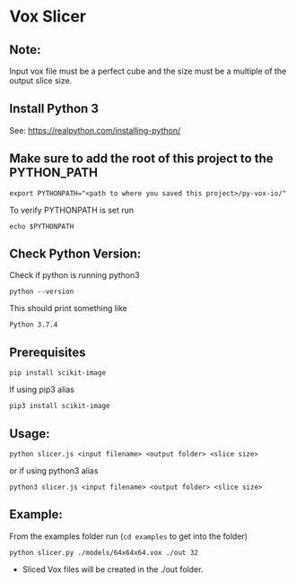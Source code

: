 # Vox Slicer

## Note:
Input vox file must be a perfect cube and the size must be a multiple of the output slice size.

## Install Python 3

See: https://realpython.com/installing-python/

## Make sure to add the root of this project to the PYTHON_PATH

`export PYTHONPATH="<path to where you saved this project>/py-vox-io/"`

To verify PYTHONPATH is set run

`echo $PYTHONPATH`

## Check Python Version: 

Check if python is running python3

`python --version`

This should print something like 

`Python 3.7.4`

## Prerequisites 

`pip install scikit-image`

If using pip3 alias

`pip3 install scikit-image`

## Usage: 

`python slicer.js <input filename> <output folder> <slice size>`

or if using python3 alias

`python3 slicer.js <input filename> <output folder> <slice size>`

## Example:

From the examples folder run (`cd examples` to get into the folder)

`python slicer.py ./models/64x64x64.vox ./out 32`

 - Sliced Vox files will be created in the ./out folder.
 
 
